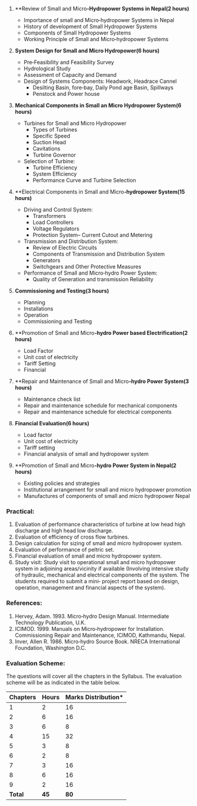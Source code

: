1. **Review  of Small and Micro</strong><strong>‐</strong><strong>Hydropower Systems in  Nepal</strong><strong>(2  hours)</strong>
    * Importance of small  and Micro‐hydropower Systems in  Nepal
    * History of development  of Small Hydropower Systems
    * Components of Small Hydropower  Systems
    * Working Principle of  Small and Micro‐hydropower Systems

2. **System  Design for Small and Micro Hydropower**<strong>(6  hours)</strong>
    * Pre‐Feasibility and Feasibility Survey
    * Hydrological Study
    * Assessment of Capacity  and Demand
    * Design of Systems  Components: Headwork, Headrace Cannel
        * Desilting Basin, fore‐bay, Daily Pond age Basin, Spillways
        * Penstock and Power  house

3. **Mechanical  Components in Small an Micro Hydropower System**<strong>(6  hours)</strong>
    * Turbines for Small and  Micro Hydropower
        * Types of Turbines
        * Specific Speed
        * Suction Head
        * Cavitations
        * Turbine Governor
    * Selection of Turbine:
        * Turbine Efficiency
        * System Efficiency
        * Performance Curve and  Turbine Selection

4. **Electrical  Components in Small and Micro</strong><strong>‐</strong><strong>hydropower System</strong><strong>(15  hours)</strong>
    * Driving and Control  System:
        * Transformers
        * Load Controllers
        * Voltage Regulators
        * Protection System–  Current Cutout and Metering
    * Transmission and  Distribution System:
        * Review of Electric  Circuits
        * Components of  Transmission and Distribution System
        * Generators
        * Switchgears and Other  Protective Measures
    * Performance of Small  and Micro‐hydro Power System:
        * Quality of Generation  and transmission Reliability

5. **Commissioning  and Testing**<strong>(3  hours)</strong>
    * Planning
    * Installations
    * Operation
    * Commissioning and  Testing

6. **Promotion  of Small and Micro</strong><strong>‐</strong><strong>hydro Power based Electrification</strong><strong>(2  hours)</strong>
    * Load Factor
    * Unit cost of  electricity
    * Tariff Setting
    * Financial

7. **Repair  and Maintenance of Small and Micro</strong><strong>‐</strong><strong>hydro Power System</strong><strong>(3  hours)</strong>
    * Maintenance check list
    * Repair and maintenance  schedule for mechanical components
    * Repair and maintenance  schedule for electrical components

8. **Financial  Evaluation**<strong>(6  hours)</strong>
    * Load factor
    * Unit cost of  electricity
    * Tariff setting
    * Financial analysis of  small and hydropower system

9. **Promotion  of Small and Micro</strong><strong>‐</strong><strong>hydro Power System in  Nepal</strong><strong>(2  hours)</strong>
    * Existing policies and  strategies
    * Institutional  arrangement for small and micro hydropower promotion
    * Manufactures of  components of small and micro hydropower Nepal

### Practical:

1. Evaluation of  performance characteristics of turbine at low head high discharge and high head  low discharge.
2. Evaluation of  efficiency of cross flow turbines.
3. Design calculation for  sizing of small and micro hydropower system.
4. Evaluation of  performance of peltric set.
5. Financial evaluation  of small and micro hydropower system.
6. Study visit: Study visit  to operational small and micro hydropower system in adjoining areas/vicinity if  available (Involving intensive study of hydraulic, mechanical and electrical  components of the system. The students required to submit a mini‐ project report based on design, operation,  management and financial aspects of the system).

### References:

1. Hervey, Adam. 1993.  Micro‐hydro Design Manual.  Intermediate Technology Publication, U.K.
2. ICIMOD. 1999. Manuals  on Micro‐hydropower for  Installation. Commissioning Repair and Maintenance, ICIMOD, Kathmandu, Nepal.
3. Inver, Allen R. 1986.  Micro‐hydro Source Book.  NRECA International Foundation, Washington D.C.

### Evaluation Scheme:

The  questions will cover all the chapters in the Syllabus. The evaluation scheme  will be as indicated in the table below.

| Chapters  | Hours  | Marks Distribution* |
| --------- | ------ | ------------------- |
| 1         | 2      | 16                  |
| 2         | 6      | 16                  |
| 3         | 6      | 8                   |
| 4         | 15     | 32                  |
| 5         | 3      | 8                   |
| 6         | 2      | 8                   |
| 7         | 3      | 16                  |
| 8         | 6      | 16                  |
| 9         | 2      | 16                  |
| **Total** | **45** | **80**              |

